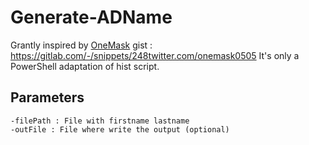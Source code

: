 # Generate-ADName

Grantly inspired by [OneMask](twitter.com/onemask) gist : https://gitlab.com/-/snippets/248twitter.com/onemask0505
It's only a PowerShell adaptation of hist script.

## Parameters

```
-filePath : File with firstname lastname
-outFile : File where write the output (optional)
```

